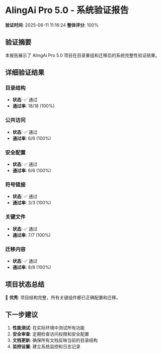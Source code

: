 # AlingAi Pro 5.0 - 系统验证报告

**验证时间**: 2025-06-11 11:16:24
**整体评分**: 100%

## 验证摘要

本报告展示了 AlingAi Pro 5.0 项目在目录重组和迁移后的系统完整性验证结果。

## 详细验证结果

### 目录结构
- **状态**: ✅ 通过
- **通过率**: 18/18 (100%)

### 公共访问
- **状态**: ✅ 通过
- **通过率**: 6/6 (100%)

### 安全配置
- **状态**: ✅ 通过
- **通过率**: 6/6 (100%)

### 符号链接
- **状态**: ✅ 通过
- **通过率**: 3/3 (100%)

### 关键文件
- **状态**: ✅ 通过
- **通过率**: 7/7 (100%)

### 迁移内容
- **状态**: ✅ 通过
- **通过率**: 8/8 (100%)

## 项目状态总结

🎉 **优秀**: 项目结构完整，所有关键组件都已正确配置和迁移。

## 下一步建议

1. **性能测试**: 在实际环境中测试所有功能
2. **安全审查**: 定期检查访问权限和安全配置
3. **文档更新**: 确保所有文档反映当前的目录结构
4. **监控设置**: 建立系统监控和日志记录

